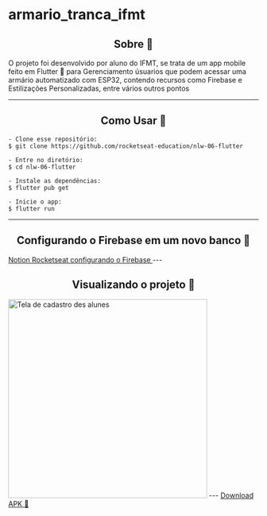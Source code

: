 # armario_tranca_ifmt

<h2 align="center">Sobre 📖</h2>
   
<p>
   O projeto foi desenvolvido por aluno do IFMT, se trata de um app mobile feito em Flutter 💙 para Gerenciamento úsuarios que podem acessar uma armário automatizado com ESP32, contendo recursos como Firebase e Estilizações Personalizadas, entre vários outros pontos
</p>

---
<h2 align="center">Como Usar 🤔</h2>

   ```
   - Clone esse repositório:
   $ git clone https://github.com/rocketseat-education/nlw-06-flutter

   - Entre no diretório:
   $ cd nlw-06-flutter

   - Instale as dependências:
   $ flutter pub get

   - Inicie o app: 
   $ flutter run
   ```

---
<h2 align="center">Configurando o Firebase em um novo banco 🔧</h2>
<a href="https://www.notion.so/22-06-Aula-03-Aprendendo-sobre-o-Firebase-f584fabf86094d89b39beaaf13870b00"> Notion Rocketseat configurando o Firebase <a>
  ---
<h2 align="center">Visualizando o projeto 👀</h2>
<img alt="Tela de cadastro des alunes" src="" height="400px">
---
<a href="https://drive.google.com/file/d/1cUTNMvJ_gDxRSV1COpR2k10EX0PmDvaH/view?usp=drivesdk"> Download APK 📎<a>

